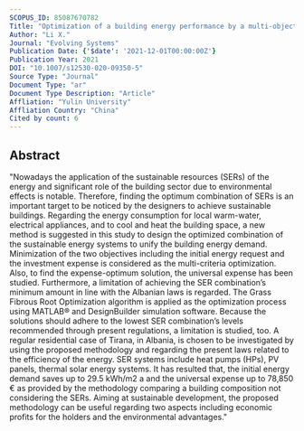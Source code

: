 ```yaml
---
SCOPUS_ID: 85087670782
Title: "Optimization of a building energy performance by a multi-objective optimization, using sustainable energy combinations"
Author: "Li X."
Journal: "Evolving Systems"
Publication Date: {'$date': '2021-12-01T00:00:00Z'}
Publication Year: 2021
DOI: "10.1007/s12530-020-09350-5"
Source Type: "Journal"
Document Type: "ar"
Document Type Description: "Article"
Affliation: "Yulin University"
Affliation Country: "China"
Cited by count: 6
---
```


## Abstract
"Nowadays the application of the sustainable resources (SERs) of the energy and significant role of the building sector due to environmental effects is notable. Therefore, finding the optimum combination of SERs is an important target to be noticed by the designers to achieve sustainable buildings. Regarding the energy consumption for local warm-water, electrical appliances, and to cool and heat the building space, a new method is suggested in this study to design the optimized combination of the sustainable energy systems to unify the building energy demand. Minimization of the two objectives including the initial energy request and the investment expense is considered as the multi-criteria optimization. Also, to find the expense-optimum solution, the universal expense has been studied. Furthermore, a limitation of achieving the SER combination’s minimum amount in line with the Albanian laws is regarded. The Grass Fibrous Root Optimization algorithm is applied as the optimization process using MATLAB® and DesignBuilder simulation software. Because the solutions should adhere to the lowest SER combination’s levels recommended through present regulations, a limitation is studied, too. A regular residential case of Tirana, in Albania, is chosen to be investigated by using the proposed methodology and regarding the present laws related to the efficiency of the energy. SER systems include heat pumps (HPs), PV panels, thermal solar energy systems. It has resulted that, the initial energy demand saves up to 29.5 kWh/m2 a and the universal expense up to 78,850 € as provided by the methodology comparing a building composition not considering the SERs. Aiming at sustainable development, the proposed methodology can be useful regarding two aspects including economic profits for the holders and the environmental advantages."
